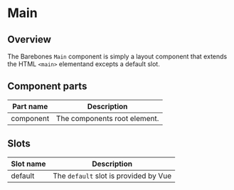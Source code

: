 # Main

## Overview
The Barebones `Main` component is simply a layout component that extends the HTML `<main>` elementand excepts a default slot.

## Component parts

| Part name | Description |
|-----------|-------------|
| component | The components root element. |

## Slots

| Slot name | Description |
|-----------|-------------|
| default | The `default` slot is provided by Vue |